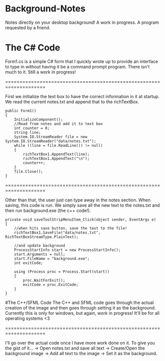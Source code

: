 # Background-Notes
Notes directly on your desktop background! A work in progress. A program requested by a friend.

# The C# Code
Form1.cs is a simple C# form that I quickly wrote up to provide an interface to type in without having it be a command prompt program. There isn't much to it. Still a work in progress!

====================================================================

First we initialize the text box to have the correct information in it at startup. We read the current notes.txt and append that to the richTextBox.
```
public Form1()
{
    InitializeComponent();
    //Read from notes and add it to text box
    int counter = 0;
    string line;
    System.IO.StreamReader file = new System.IO.StreamReader("data/notes.txt");
    while ((line = file.ReadLine()) != null)
    {
        richTextBox1.AppendText(line);
        richTextBox1.AppendText("\n");
        counter++;
    }
    file.Close();
}
```

====================================================================

Other than that, the user just can type away in the notes section. When saving, this code is run. We simply save all the new text to the notes.txt and then run background.exe (the c++ code!).

```
private void saveToolStripMenuItem_Click(object sender, EventArgs e)
{
    //when hits save button, save the text to the file!
    richTextBox1.SaveFile("data/notes.txt", RichTextBoxStreamType.PlainText);

    //and update background
    ProcessStartInfo start = new ProcessStartInfo();
    start.Arguments = null;
    start.FileName = "background.exe";
    int exitCode;

    using (Process proc = Process.Start(start))
    {
        proc.WaitForExit();
        exitCode = proc.ExitCode;
    }
}
```

#The C++/SFML Code
The C++ and SFML code goes through the actual creation of the image and then goes through setting it as the background. Currently this is only for windows, but again, work in progress! It'll be for all operating systems <3

====================================================================

I'll go over the actual code once I have more work done on it. To give you the gist of it...
 -> Open notes.txt and save all text
 -> Create/Open the background image
 -> Add all text to the image
 -> Set it as the background.
